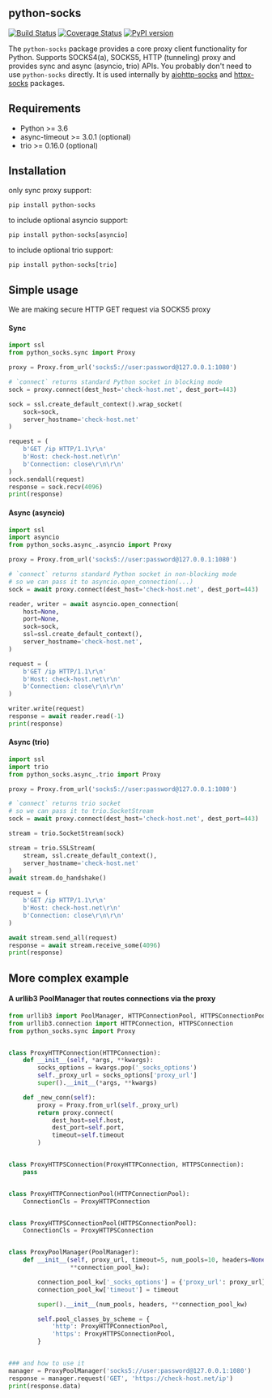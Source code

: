 ## python-socks

[![Build Status](https://travis-ci.org/romis2012/python-socks.svg?branch=master)](https://travis-ci.org/romis2012/python-socks)
[![Coverage Status](https://coveralls.io/repos/github/romis2012/python-socks/badge.svg?branch=master&_=x)](https://coveralls.io/github/romis2012/python-socks?branch=master)
[![PyPI version](https://badge.fury.io/py/python-socks.svg)](https://badge.fury.io/py/python-socks)

The `python-socks` package provides a core proxy client functionality for Python.
Supports SOCKS4(a), SOCKS5, HTTP (tunneling) proxy and provides sync and async (asyncio, trio) APIs.
You probably don't need to use `python-socks` directly. 
It is used internally by 
[aiohttp-socks](https://github.com/romis2012/aiohttp-socks) and [httpx-socks](https://github.com/romis2012/httpx-socks) packages.  

## Requirements
- Python >= 3.6
- async-timeout >= 3.0.1 (optional)
- trio >= 0.16.0 (optional)

## Installation

only sync proxy support:
```
pip install python-socks
```

to include optional asyncio support:
```
pip install python-socks[asyncio]
```

to include optional trio support:
```
pip install python-socks[trio]
```

## Simple usage
We are making secure HTTP GET request via SOCKS5 proxy
 
#### Sync
```python
import ssl
from python_socks.sync import Proxy

proxy = Proxy.from_url('socks5://user:password@127.0.0.1:1080')

# `connect` returns standard Python socket in blocking mode
sock = proxy.connect(dest_host='check-host.net', dest_port=443)

sock = ssl.create_default_context().wrap_socket(
    sock=sock,
    server_hostname='check-host.net'
)

request = (
    b'GET /ip HTTP/1.1\r\n'
    b'Host: check-host.net\r\n'
    b'Connection: close\r\n\r\n'
)
sock.sendall(request)
response = sock.recv(4096)
print(response)
```

#### Async (asyncio)
```python
import ssl
import asyncio
from python_socks.async_.asyncio import Proxy

proxy = Proxy.from_url('socks5://user:password@127.0.0.1:1080')

# `connect` returns standard Python socket in non-blocking mode 
# so we can pass it to asyncio.open_connection(...)
sock = await proxy.connect(dest_host='check-host.net', dest_port=443)

reader, writer = await asyncio.open_connection(
    host=None,
    port=None,
    sock=sock,
    ssl=ssl.create_default_context(),
    server_hostname='check-host.net',
)

request = (
    b'GET /ip HTTP/1.1\r\n'
    b'Host: check-host.net\r\n'
    b'Connection: close\r\n\r\n'
)

writer.write(request)
response = await reader.read(-1)
print(response)
```

#### Async (trio)
```python
import ssl
import trio
from python_socks.async_.trio import Proxy

proxy = Proxy.from_url('socks5://user:password@127.0.0.1:1080')

# `connect` returns trio socket 
# so we can pass it to trio.SocketStream
sock = await proxy.connect(dest_host='check-host.net', dest_port=443)

stream = trio.SocketStream(sock)

stream = trio.SSLStream(
    stream, ssl.create_default_context(),
    server_hostname='check-host.net'
)
await stream.do_handshake()

request = (
    b'GET /ip HTTP/1.1\r\n'
    b'Host: check-host.net\r\n'
    b'Connection: close\r\n\r\n'
)

await stream.send_all(request)
response = await stream.receive_some(4096)
print(response)
```

## More complex example

#### A urllib3 PoolManager that routes connections via the proxy

```python
from urllib3 import PoolManager, HTTPConnectionPool, HTTPSConnectionPool
from urllib3.connection import HTTPConnection, HTTPSConnection
from python_socks.sync import Proxy


class ProxyHTTPConnection(HTTPConnection):
    def __init__(self, *args, **kwargs):
        socks_options = kwargs.pop('_socks_options')
        self._proxy_url = socks_options['proxy_url']
        super().__init__(*args, **kwargs)

    def _new_conn(self):
        proxy = Proxy.from_url(self._proxy_url)
        return proxy.connect(
            dest_host=self.host,
            dest_port=self.port,
            timeout=self.timeout
        )


class ProxyHTTPSConnection(ProxyHTTPConnection, HTTPSConnection):
    pass


class ProxyHTTPConnectionPool(HTTPConnectionPool):
    ConnectionCls = ProxyHTTPConnection


class ProxyHTTPSConnectionPool(HTTPSConnectionPool):
    ConnectionCls = ProxyHTTPSConnection


class ProxyPoolManager(PoolManager):
    def __init__(self, proxy_url, timeout=5, num_pools=10, headers=None,
                 **connection_pool_kw):

        connection_pool_kw['_socks_options'] = {'proxy_url': proxy_url}
        connection_pool_kw['timeout'] = timeout

        super().__init__(num_pools, headers, **connection_pool_kw)

        self.pool_classes_by_scheme = {
            'http': ProxyHTTPConnectionPool,
            'https': ProxyHTTPSConnectionPool,
        }


### and how to use it
manager = ProxyPoolManager('socks5://user:password@127.0.0.1:1080')
response = manager.request('GET', 'https://check-host.net/ip')
print(response.data)
```
